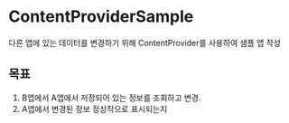 # ContentProviderSample

다른 앱에 있는 데이터를 변경하기 위해 ContentProvider를 사용하여 샘플 앱 작성


## 목표
1. B앱에서 A앱에서 저장되어 있는 정보를 조회하고 변경.
2. A앱에서 변경된 정보 정상작으로 표시되는지

